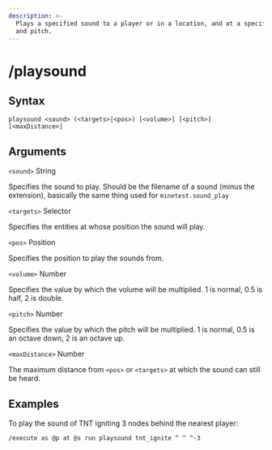```yaml
---
description: >-
  Plays a specified sound to a player or in a location, and at a specific volume
  and pitch.
---
```


# /playsound

## Syntax

`playsound <sound> (<targets>|<pos>) [<volume>] [<pitch>] [<maxDistance>]`

## Arguments

`<sound>` String

Specifies the sound to play. Should be the filename of a sound (minus the extension), basically the same thing used for `minetest.sound_play`

`<targets>` Selector

Specifies the entities at whose position the sound will play.

`<pos>` Position

Specifies the position to play the sounds from.

`<volume>` Number

Specifies the value by which the volume will be multiplied. 1 is normal, 0.5 is half, 2 is double.

`<pitch>` Number

Specifies the value by which the pitch will be multiplied. 1 is normal, 0.5 is an octave down, 2 is an octave up.

`<maxDistance>` Number

The maximum distance from `<pos>` or `<targets>` at which the sound can still be heard.

## Examples

To play the sound of TNT igniting 3 nodes behind the nearest player:

`/execute as @p at @s run playsound tnt_ignite ^ ^ ^-3`
